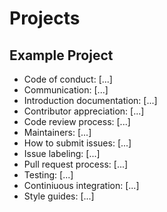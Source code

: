 # Projects

## Example Project
* Code of conduct: [...]
* Communication: [...]
* Introduction documentation: [...]
* Contributor appreciation: [...]
* Code review process: [...]
* Maintainers: [...]
* How to submit issues: [...]
* Issue labeling: [...]
* Pull request process: [...]
* Testing: [...]
* Continiuous integration: [...]
* Style guides: [...]
